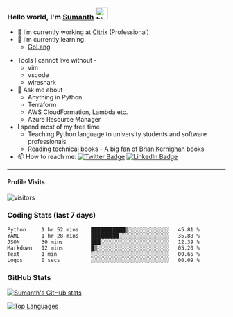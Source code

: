 ### Hello world, I'm [Sumanth](https://www.linkedin.com/in/sumanth-lingappa/) <img src="https://user-images.githubusercontent.com/1303154/88677602-1635ba80-d120-11ea-84d8-d263ba5fc3c0.gif" width="28px" alt="hi">

* 🔭 I’m currently working at [Citrix](https://github.com/citrix) (Professional)
* 🌱 I’m currently learning 
  + [GoLang](https://golang.org/)
<!-- - 👯 I’m looking to collaborate on -->
<!-- - 🤔 I’m looking for help with -->
* Tools I cannot live without - 
  + vim
  + vscode
  + wireshark
* 💬 Ask me about
  + Anything in Python
  + Terraform
  + AWS CloudFormation, Lambda etc.
  + Azure Resource Manager
* I spend most of my free time
  + Teaching Python language to university students and software professionals
  + Reading technical books - A big fan of [Brian Kernighan](https://en.wikipedia.org/wiki/Brian_Kernighan) books
* 📫 How to reach me:
[![Twitter Badge](https://img.shields.io/badge/-@SumanthLingappa-1ca0f1?style=flat&labelColor=1ca0f1&logo=twitter&logoColor=white&link=https://twitter.com/SumanthLingappa)](https://twitter.com/SumanthLingappa)
[![LinkedIn Badge](https://img.shields.io/badge/-sumanth%20lingappa-%230077B5.svg?style=for-the-badge&logo=linkedin&logoColor=white&link=https://www.linkedin.com/in/sumanth-lingappa/)](https://www.linkedin.com/in/sumanth-lingappa/)
<!-- - 😄 Pronouns: -->
<!-- - ⚡ Fun fact: -->

---

#### Profile Visits

![visitors](https://visitor-badge.glitch.me/badge?page_id=sumanth-lingappa.sumanth-lingappa)

### Coding Stats (last 7 days)

<!--START_SECTION:waka-->

```text
Python     1 hr 52 mins    ███████████▒░░░░░░░░░░░░░   45.81 %
YAML       1 hr 28 mins    █████████░░░░░░░░░░░░░░░░   35.88 %
JSON       30 mins         ███░░░░░░░░░░░░░░░░░░░░░░   12.39 %
Markdown   12 mins         █▒░░░░░░░░░░░░░░░░░░░░░░░   05.20 %
Text       1 min           ░░░░░░░░░░░░░░░░░░░░░░░░░   00.65 %
Logos      0 secs          ░░░░░░░░░░░░░░░░░░░░░░░░░   00.09 %
```

<!--END_SECTION:waka-->

### GitHub Stats

[![Sumanth's GitHub stats](https://github-readme-stats.vercel.app/api?username=sumanth-lingappa&count_private=true&show_icons=true&theme=cobalt)](https://github.com/sumanth-lingappa)

[![Top Languages](https://github-readme-stats.vercel.app/api/top-langs/?username=sumanth-lingappa&layout=compact)](https://github.com/sumanth-lingappa)
